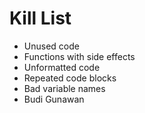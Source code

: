 Kill List
=========
* Unused code
* Functions with side effects
* Unformatted code
* Repeated code blocks
* Bad variable names
* Budi Gunawan
